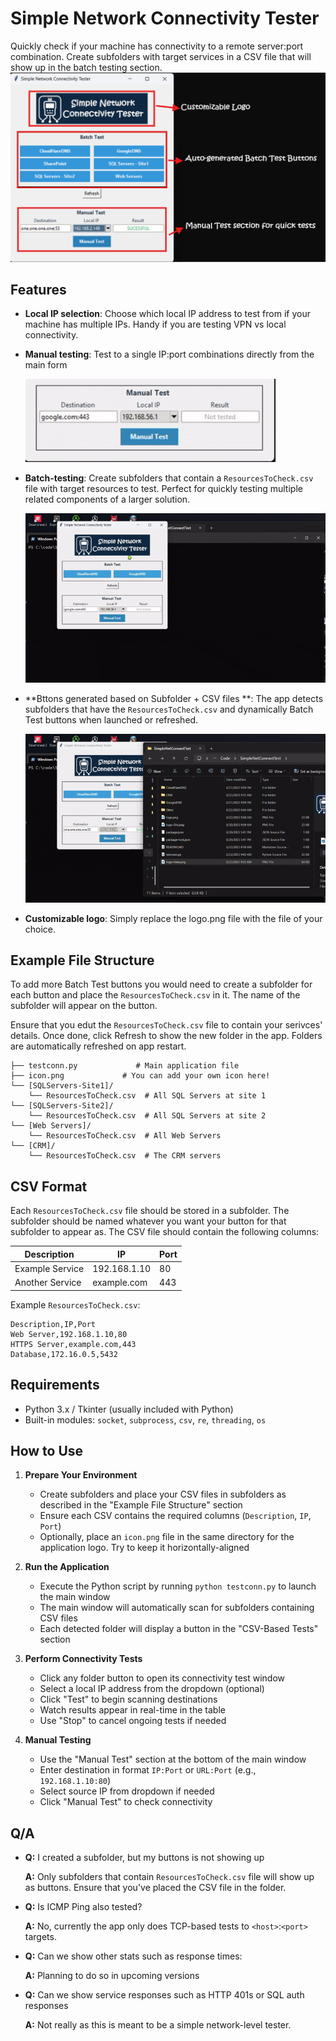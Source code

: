 # Simple Network Connectivity Tester

Quickly check if your machine has connectivity to a remote server:port combination. Create subfolders with target services in a CSV file that will show up in the batch testing section.
![SimpleNetTest ](./Media/simplenettest.png)

## Features

- **Local IP selection**: Choose which local IP address to test from if your machine has multiple IPs. Handy if you are testing VPN vs local connectivity.

- **Manual testing**: Test to a single IP:port combinations directly from the main form

  ![Manual Test Demo ](./Media/readme-manual.gif)

- **Batch-testing**: Create subfolders that contain a `ResourcesToCheck.csv` file with target resources to test. Perfect for quickly testing multiple related components of a larger solution.

  ![Batch Test Demo ](./Media/readme-batch2.gif)

- **Bttons generated based on Subfolder + CSV files **: The app detects subfolders that have the `ResourcesToCheck.csv` and dynamically Batch Test buttons when launched or refreshed.

  ![Folder Demo ](./Media/readme-folder.gif)


- **Customizable logo**: Simply replace the logo.png file with the file of your choice.


## Example File Structure
To add more Batch Test buttons you would need to create a subfolder for each button and place the `ResourcesToCheck.csv` in it. The name of the subfolder will appear on the button.

Ensure that you edut the `ResourcesToCheck.csv` file to contain your serivces' details. Once done, click Refresh to show the new folder in the app. Folders are automatically refreshed on app restart.

```
├── testconn.py             # Main application file
├── icon.png             # You can add your own icon here!
└── [SQLServers-Site1]/
    └── ResourcesToCheck.csv  # All SQL Servers at site 1
└── [SQLServers-Site2]/
    └── ResourcesToCheck.csv  # All SQL Servers at site 2
└── [Web Servers]/
    └── ResourcesToCheck.csv  # All Web Servers
└── [CRM]/
    └── ResourcesToCheck.csv  # The CRM servers
```

## CSV Format

Each `ResourcesToCheck.csv` file should be stored in a subfolder. The subfolder should be named whatever you want your button for that subfolder to appear as. The CSV file should contain the following columns:

| Description | IP         | Port |
|-------------|------------|------|
| Example Service | 192.168.1.10 | 80   |
| Another Service | example.com  | 443  |

Example `ResourcesToCheck.csv`:
```csv
Description,IP,Port
Web Server,192.168.1.10,80
HTTPS Server,example.com,443
Database,172.16.0.5,5432
```


## Requirements

- Python 3.x / Tkinter (usually included with Python)
- Built-in modules: `socket`, `subprocess`, `csv`, `re`, `threading`, `os`



## How to Use

1. **Prepare Your Environment**
   - Create subfolders and place your CSV files in subfolders as described in the "Example File Structure" section
   - Ensure each CSV contains the required columns (`Description`, `IP`, `Port`)
   - Optionally, place an `icon.png` file in the same directory for the application logo. Try to keep it horizontally-aligned

2. **Run the Application**
   - Execute the Python script by running `python testconn.py` to launch the main window
   - The main window will automatically scan for subfolders containing CSV files
   - Each detected folder will display a button in the "CSV-Based Tests" section

3. **Perform Connectivity Tests**
   - Click any folder button to open its connectivity test window
   - Select a local IP address from the dropdown (optional)
   - Click "Test" to begin scanning destinations
   - Watch results appear in real-time in the table
   - Use "Stop" to cancel ongoing tests if needed

4. **Manual Testing**
   - Use the "Manual Test" section at the bottom of the main window
   - Enter destination in format `IP:Port` or `URL:Port` (e.g., `192.168.1.10:80`)
   - Select source IP from dropdown if needed
   - Click "Manual Test" to check connectivity


## Q/A 
- **Q:** I created a subfolder, but my buttons is not showing up

  **A:** Only subfolders that contain `ResourcesToCheck.csv` file will show up as buttons. Ensure that you've placed the CSV file in the folder.

- **Q:** Is ICMP Ping also tested?

  **A:** No, currently the app only does TCP-based tests to `<host>`:`<port>` targets.


- **Q:** Can we show other stats such as response times:

  **A:** Planning to do so in upcoming versions


- **Q:** Can we show service responses such as HTTP 401s or SQL auth responses

  **A:** Not really as this is meant to be a simple network-level tester.



